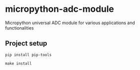 # micropython-adc-module

Micropython universal ADC module for various applications and functionalities

## Project setup

```shell
pip install pip-tools

make install
```
